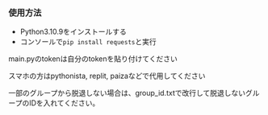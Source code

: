 ### 使用方法
- Python3.10.9をインストールする
- コンソールで`pip install requests`と実行

main.pyのtokenは自分のtokenを貼り付けてください

スマホの方はpythonista, replit, paizaなどで代用してください

一部のグループから脱退しない場合は、group_id.txtで改行して脱退しないグループのIDを入れてください。
